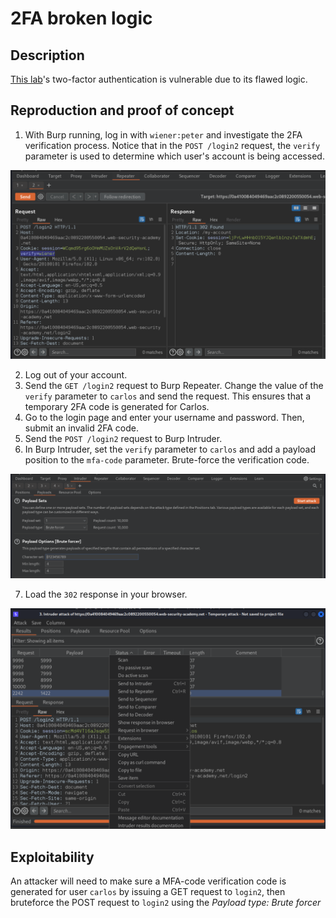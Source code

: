 # 2FA broken logic

## Description

[This lab](https://portswigger.net/web-security/authentication/multi-factor/lab-2fa-broken-logic)'s two-factor authentication is vulnerable due to its flawed logic. 

## Reproduction and proof of concept

1. With Burp running, log in with `wiener:peter` and investigate the 2FA verification process. Notice that in the `POST /login2` request, the `verify` parameter is used to determine which user's account is being accessed.

![Auth](../../_static/images/auth6.png)

2. Log out of your account.
3. Send the `GET /login2` request to Burp Repeater. Change the value of the `verify` parameter to `carlos` and send the request. This ensures that a temporary 2FA code is generated for Carlos.
4. Go to the login page and enter your username and password. Then, submit an invalid 2FA code.
5. Send the `POST /login2` request to Burp Intruder.
6. In Burp Intruder, set the `verify` parameter to `carlos` and add a payload position to the `mfa-code` parameter. Brute-force the verification code.

![Auth](../../_static/images/auth8.png)

7. Load the `302` response in your browser.

![Auth](../../_static/images/auth7.png)

## Exploitability

An attacker will need to make sure a MFA-code verification code is generated for user ``carlos`` by issuing a GET request to ``login2``, then bruteforce the POST request to ``login2`` using the *Payload type: Brute forcer*
